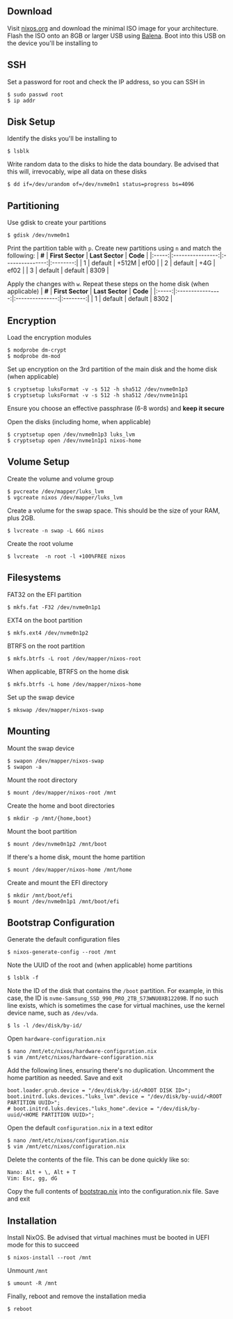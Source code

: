 ## Download
Visit [nixos.org](https://nixos.org/download/) and download the minimal ISO image for your architecture. Flash the ISO onto an 8GB or larger USB using [Balena](https://etcher.balena.io/). Boot into this USB on the device you'll be installing to

## SSH
Set a password for root and check the IP address, so you can SSH in
```
$ sudo passwd root
$ ip addr
```

## Disk Setup
Identify the disks you'll be installing to
```
$ lsblk
```

Write random data to the disks to hide the data boundary. Be advised that this will, irrevocably, wipe all data on these disks
```
$ dd if=/dev/urandom of=/dev/nvme0n1 status=progress bs=4096
```

## Partitioning
Use gdisk to create your partitions
```
$ gdisk /dev/nvme0n1
```
Print the partition table with `p`. Create new partitions using `n` and match the following:
| **#** | **First Sector** | **Last Sector** | **Code** |
|:-----:|:----------------:|:---------------:|:--------:|
|   1   |      default     |      +512M      |   ef00   |
|   2   |      default     |       +4G       |   ef02   |
|   3   |      default     |     default     |   8309   |

Apply the changes with `w`. Repeat these steps on the home disk (when applicable)
| **#** | **First Sector** | **Last Sector** | **Code** |
|:-----:|:----------------:|:---------------:|:--------:|
|   1   |      default     |     default     |   8302   |

## Encryption
Load the encryption modules
```
$ modprobe dm-crypt
$ modprobe dm-mod
```

Set up encryption on the 3rd partition of the main disk and the home disk (when applicable)
```
$ cryptsetup luksFormat -v -s 512 -h sha512 /dev/nvme0n1p3
$ cryptsetup luksFormat -v -s 512 -h sha512 /dev/nvme1n1p1
```
Ensure you choose an effective passphrase (6-8 words) and **keep it secure**

Open the disks (including home, when applicable)
```
$ cryptsetup open /dev/nvme0n1p3 luks_lvm
$ cryptsetup open /dev/nvme1n1p1 nixos-home
```

## Volume Setup
Create the volume and volume group
```
$ pvcreate /dev/mapper/luks_lvm
$ vgcreate nixos /dev/mapper/luks_lvm
```

Create a volume for the swap space. This should be the size of your RAM, plus 2GB.
```
$ lvcreate -n swap -L 66G nixos
```

Create the root volume
```
$ lvcreate  -n root -l +100%FREE nixos
```

## Filesystems
FAT32 on the EFI partition
```
$ mkfs.fat -F32 /dev/nvme0n1p1
```
EXT4 on the boot partition
```
$ mkfs.ext4 /dev/nvme0n1p2
```
BTRFS on the root partition
```
$ mkfs.btrfs -L root /dev/mapper/nixos-root
```
When applicable, BTRFS on the home disk
```
$ mkfs.btrfs -L home /dev/mapper/nixos-home
```

Set up the swap device
```
$ mkswap /dev/mapper/nixos-swap
```

## Mounting
Mount the swap device
```
$ swapon /dev/mapper/nixos-swap
$ swapon -a
```
Mount the root directory
```
$ mount /dev/mapper/nixos-root /mnt
```
Create the home and boot directories
```
$ mkdir -p /mnt/{home,boot}
```
Mount the boot partition
```
$ mount /dev/nvme0n1p2 /mnt/boot
```
If there's a home disk, mount the home partition
```
$ mount /dev/mapper/nixos-home /mnt/home
```
Create and mount the EFI directory
```
$ mkdir /mnt/boot/efi
$ mount /dev/nvme0n1p1 /mnt/boot/efi
```

## Bootstrap Configuration
Generate the default configuration files
```
$ nixos-generate-config --root /mnt
```

Note the UUID of the root and (when applicable) home partitions
```
$ lsblk -f
```

Note the ID of the disk that contains the `/boot` partition. For example, in this case, the ID is `nvme-Samsung_SSD_990_PRO_2TB_S73WNU0XB12209B`. If no such line exists, which is sometimes the case for virtual machines, use the kernel device name, such as `/dev/vda`.
```
$ ls -l /dev/disk/by-id/
```

Open `hardware-configuration.nix`
```
$ nano /mnt/etc/nixos/hardware-configuration.nix
$ vim /mnt/etc/nixos/hardware-configuration.nix
```

Add the following lines, ensuring there's no duplication. Uncomment the home partition as needed. Save and exit
```
boot.loader.grub.device = "/dev/disk/by-id/<ROOT DISK ID>";
boot.initrd.luks.devices."luks_lvm".device = "/dev/disk/by-uuid/<ROOT PARTITION UUID>";
# boot.initrd.luks.devices."luks_home".device = "/dev/disk/by-uuid/<HOME PARTITION UUID>";
```

Open the default `configuration.nix` in a text editor
```
$ nano /mnt/etc/nixos/configuration.nix
$ vim /mnt/etc/nixos/configuration.nix
```
Delete the contents of the file. This can be done quickly like so:
```
Nano: Alt + \, Alt + T
Vim: Esc, gg, dG
```
Copy the full contents of [bootstrap.nix](bootstrap.nix) into the configuration.nix file. Save and exit


## Installation
Install NixOS. Be advised that virtual machines must be booted in UEFI mode for this to succeed
```
$ nixos-install --root /mnt
```
Unmount `/mnt`
```
$ umount -R /mnt
```
Finally, reboot and remove the installation media 
```
$ reboot
```